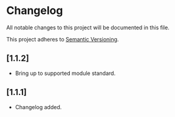 # Changelog

All notable changes to this project will be documented in this file.

This project adheres to [Semantic Versioning](http://semver.org/).

## [1.1.2]

* Bring up to supported module standard.

## [1.1.1]

* Changelog added.
